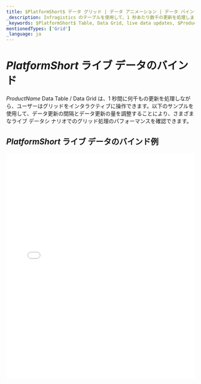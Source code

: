 ```yaml
---
title: $PlatformShort$ データ グリッド | データ アニメーション | データ バインディング | インフラジスティックス
_description: Infragistics のテーブルを使用して、1 秒あたり数千の更新を処理します。$ProductName$ テーブルのサンプルを是非お試しください!
_keywords: $PlatformShort$ Table, Data Grid, live data updates, $ProductName$, Infragistics, data binding, $PlatformShort$ テーブル, データ グリッド, ライブ データの更新, データ バインディング, インフラジスティックス
mentionedTypes: ['Grid']
_language: ja
---
```


# $PlatformShort$ ライブ データのバインド

$ProductName$ Data Table / Data Grid は、1 秒間に何千もの更新を処理しながら、ユーザーはグリッドをインタラクティブに操作できます。以下のサンプルを使用して、データ更新の間隔とデータ更新の量を調整することにより、さまざまなライブ データシ ナリオでのグリッド処理のパフォーマンスを確認できます。

## $PlatformShort$ ライブ データのバインド例

<div class="sample-container loading" style="height: 600px">
    <iframe id="data-grid-binding-live-data-iframe" src='{environment:demosBaseUrl}/grids/data-grid-binding-live-data' width="100%" height="100%" seamless frameBorder="0" onload="onXPlatSampleIframeContentLoaded(this);" alt="$PlatformShort$ ライブ データのバインド例"></iframe>
</div>
<sample-button src="grids/data-grid/binding-live-data"></sample-button>